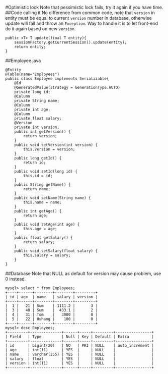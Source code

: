 #Optimistic lock
Note that pessimistic lock fails, try it again if you have time.
##Code calling it
No difference from common code, note that `version` in entity must be equal to current `version` number in database, otherwise update will fail and throw an `Exception`. Way to handle it is to let front-end do it again based on new `version`.
```
public <T> T update(final T entity){
    sessionFactory.getCurrentSession().update(entity);
    return entity;
}
```
##Employee.java
```
@Entity
@Table(name="Employees")
public class Employee implements Serializable{
    @Id
    @GeneratedValue(strategy = GenerationType.AUTO)
    private long id;
    @Column
    private String name;
    @Column
    private int age;
    @Column
    private float salary;
    @Version
    private int version;
    public int getVersion() {
        return version;
    }
    public void setVersion(int version) {
        this.version = version;
    }
    public long getId() {
        return id;
    }
    public void setId(long id) {
        this.id = id;
    }
    public String getName() {
        return name;
    }
    public void setName(String name) {
        this.name = name;
    }
    public int getAge() {
        return age;
    }
    public void setAge(int age) {
        this.age = age;
    }
    public float getSalary() {
        return salary;
    }
    public void setSalary(float salary) {
        this.salary = salary;
    }
}
```
##Database
Note that NULL as default for version may cause problem, use 0 instead.
```
mysql> select * from Employees;
+----+------+--------+--------+---------+
| id | age  | name   | salary | version |
+----+------+--------+--------+---------+
|  1 |   21 | Sum    | 1111.2 |       3 |
|  3 |   40 | Sum    |  433.1 |       2 |
|  4 |   31 | Tom    |   3000 |       0 |
|  5 |   22 | Huhang |    100 |       0 |
+----+------+--------+--------+---------+
mysql> desc Employees;
+---------+--------------+------+-----+---------+----------------+
| Field   | Type         | Null | Key | Default | Extra          |
+---------+--------------+------+-----+---------+----------------+
| id      | bigint(20)   | NO   | PRI | NULL    | auto_increment |
| age     | int(11)      | YES  |     | NULL    |                |
| name    | varchar(255) | YES  |     | NULL    |                |
| salary  | float        | YES  |     | NULL    |                |
| version | int(11)      | YES  |     | NULL    |                |
+---------+--------------+------+-----+---------+----------------+
```